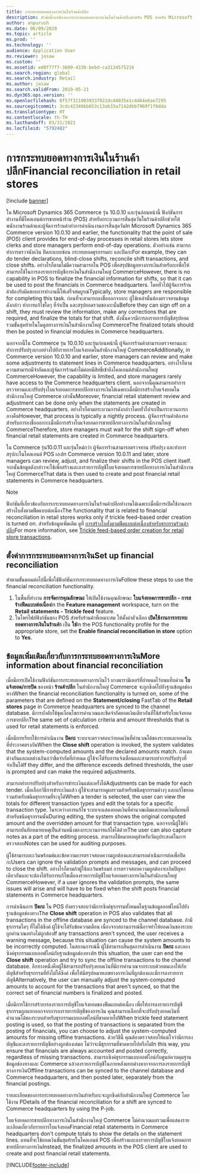 ```yaml
---
title: การกระทบยอดทางการเงินในร้านค้าปลีก
description: หัวข้อนี้จะอธิบายการกระทบยอดทางการเงินในร้านค้าปลีกสำหรับ POS สำหรับ Microsoft Dynamics 365 Commerce
author: anpurush
ms.date: 06/09/2020
ms.topic: article
ms.prod: ''
ms.technology: ''
audience: Application User
ms.reviewer: josaw
ms.custom: ''
ms.assetid: ed0f77f7-3609-4330-bebd-ca3134575216
ms.search.region: global
ms.search.industry: Retail
ms.author: josaw
ms.search.validFrom: 2019-05-21
ms.dyn365.ops.version: ''
ms.openlocfilehash: 0f57f3119039337922dcd4035e1c4d64e6ae7295
ms.sourcegitcommit: 3cdc42346bb653c13ab33a7142dbb7969f1f6dda
ms.translationtype: HT
ms.contentlocale: th-TH
ms.lasthandoff: 03/31/2021
ms.locfileid: "5792402"
---
```

# <a name="financial-reconciliation-in-retail-stores"></a><span data-ttu-id="e448b-103">การกระทบยอดทางการเงินในร้านค้าปลีก</span><span class="sxs-lookup"><span data-stu-id="e448b-103">Financial reconciliation in retail stores</span></span>

[!include [banner](includes/banner.md)]

<span data-ttu-id="e448b-104">ใน Microsoft Dynamics 365 Commerce รุ่น 10.0.10 และรุ่นก่อนหน้านี้ ฟังก์ชันการทำงานที่มีไคลเอนต์การขายหน้าร้าน (POS) สำหรับกระบวนการสิ้นสุดวันในร้านค้าปลีกช่วยให้พนักงานร้านค้าและผู้จัดการร้านค้าทำการดำเนินงานการสิ้นสุดวัน</span><span class="sxs-lookup"><span data-stu-id="e448b-104">In Microsoft Dynamics 365 Commerce version 10.0.10 and earlier, the functionality that the point of sale (POS) client provides for end-of-day processes in retail stores lets store clerks and store managers perform end-of-day operations.</span></span> <span data-ttu-id="e448b-105">ตัวอย่างเช่น สามารถทำการตรวจนับเงิน ปิดกะแบบซ่อน กระทบยอดธุรกรรมกะ และปิดกะ</span><span class="sxs-lookup"><span data-stu-id="e448b-105">For example, they can do tender declarations, blind-close shifts, reconcile shift transactions, and close shifts.</span></span> <span data-ttu-id="e448b-106">อย่างไรก็ตามไม่มีความสามารถใน POS เพื่อสรุปข้อมูลทางการเงินสำหรับกะเพื่อให้สามารถใช้ในการลงรายการบัญชีการเงินในสำนักงานใหญ่ Commerce</span><span class="sxs-lookup"><span data-stu-id="e448b-106">However, there is no capability in POS to finalize the financial information for shifts, so that it can be used to post the financials in Commerce headquarters.</span></span> <span data-ttu-id="e448b-107">โดยทั่วไปผู้จัดการร้านค้าต้องรับผิดชอบการทำงานนี้ให้เสร็จสมบูรณ์</span><span class="sxs-lookup"><span data-stu-id="e448b-107">Typically, store managers are responsible for completing this task.</span></span> <span data-ttu-id="e448b-108">ก่อนที่จะสามารถลงชื่อออกจากกะ ผู้ใช้เหล่านั้นต้องตรวจทานข้อมูลดังกล่าว ทำการแก้ไขใดๆ ที่จำเป็น และสรุปยอดรวมของกะนั้น</span><span class="sxs-lookup"><span data-stu-id="e448b-108">Before they can sign off on a shift, they must review the information, make any corrections that are required, and finalize the totals for that shift.</span></span> <span data-ttu-id="e448b-109">ดังนั้นควรมีการลงรายการบัญชีสรุปยอดรวมขั้นสุดท้ายในโมดูลทางการเงินในสำนักงานใหญ่ Commerce</span><span class="sxs-lookup"><span data-stu-id="e448b-109">The finalized totals should then be posted in financial modules in Commerce headquarters.</span></span>

<span data-ttu-id="e448b-110">นอกจากนี้ใน Commerce รุ่น 10.0.10 และรุ่นก่อนหน้านี้ ผู้จัดการร้านค้าสามารถตรวจทานและทำการปรับปรุงบางอย่างไปยังรายการใบแจ้งยอดในสำนักงานใหญ่ Commerce</span><span class="sxs-lookup"><span data-stu-id="e448b-110">Additionally, in Commerce version 10.0.10 and earlier, store managers can review and make some adjustments to statement lines in Commerce headquarters.</span></span> <span data-ttu-id="e448b-111">อย่างไรก็ตามความสามารถมีจำกัดและผู้จัดการร้านค้าไม่ค่อยมีสิทธิ์เข้าถึงไคลเอนต์สำนักงานใหญ่ Commerce</span><span class="sxs-lookup"><span data-stu-id="e448b-111">However, the capability is limited, and store managers rarely have access to the Commerce headquarters client.</span></span> <span data-ttu-id="e448b-112">นอกจากนี้คุณสามารถทำการตรวจทานและปรับปรุงใบแจ้งยอดการขายปลีกทางการเงินได้เฉพาะเมื่อมีการสร้างใบแจ้งยอดในสำนักงานใหญ่ Commerce เท่านั้น</span><span class="sxs-lookup"><span data-stu-id="e448b-112">Moreover, financial retail statement review and adjustment can be done only when the statements are created in Commerce headquarters.</span></span> <span data-ttu-id="e448b-113">อย่างไรก็ตามกระบวนการดังกล่าวโดยทั่วไปจะเป็นกระบวนการกลางคืน</span><span class="sxs-lookup"><span data-stu-id="e448b-113">However, that process is typically a nightly process.</span></span> <span data-ttu-id="e448b-114">ผู้จัดการร้านค้าต้องรอสำหรับการลงชื่อออกกะเมื่อมีการสร้างใบแจ้งยอดการขายปลีกทางการเงินในสำนักงานใหญ่ Commerce</span><span class="sxs-lookup"><span data-stu-id="e448b-114">Therefore, store managers must wait for the shift sign-off when financial retail statements are created in Commerce headquarters.</span></span>

<span data-ttu-id="e448b-115">ใน Commerce รุ่น10.0.11 และรุ่นใหม่กว่า ผู้จัดการร้านสามารถตรวจทาน ปรับปรุง และทำการสรุปกะในไคลเอนต์ POS เอง</span><span class="sxs-lookup"><span data-stu-id="e448b-115">In Commerce version 10.0.11 and later, store managers can review, adjust, and finalize their shifts in the POS client itself.</span></span> <span data-ttu-id="e448b-116">จากนั้นข้อมูลดังกล่าวจะใช้เพื่อสร้างและลงรายการบัญชีใบแจ้งยอดการขายปลีกทางการเงินในสำนักงานใหญ่ Commerce</span><span class="sxs-lookup"><span data-stu-id="e448b-116">That data is then used to create and post financial retail statements in Commerce headquarters.</span></span>

> [!NOTE]
> <span data-ttu-id="e448b-117">ฟังก์ชันที่เกี่ยวข้องกับการกระทบยอดทางการเงินในร้านค้าปลีกทำงานได้เฉพาะเมื่อมีการเปิดใช้งานการสร้างใบสั่งตามฟีดแบบต่อเนื่อง</span><span class="sxs-lookup"><span data-stu-id="e448b-117">The functionality that is related to financial reconciliation in retail stores works only if trickle feed–based order creation is turned on.</span></span> <span data-ttu-id="e448b-118">สำหรับข้อมูลเพิ่มเติม ดูที่ [การสร้างใบสั่งตามฟีดแบบต่อเนื่องสำหรับธุรกรรมร้านค้าปลีก](trickle-feed.md)</span><span class="sxs-lookup"><span data-stu-id="e448b-118">For more information, see [Trickle feed-based order creation for retail store transactions](trickle-feed.md).</span></span>

## <a name="set-up-financial-reconciliation"></a><span data-ttu-id="e448b-119">ตั้งค่าการกระทบยอดทางการเงิน</span><span class="sxs-lookup"><span data-stu-id="e448b-119">Set up financial reconciliation</span></span>

<span data-ttu-id="e448b-120">ทำตามขั้นตอนต่อไปนี้เพื่อใช้ฟังก์ชันการกระทบยอดทางการเงิน</span><span class="sxs-lookup"><span data-stu-id="e448b-120">Follow these steps to use the financial reconciliation functionality.</span></span>

1. <span data-ttu-id="e448b-121">ในพื้นที่ทำงาน **การจัดการคุณลักษณะ** ให้เปิดใช้งานคุณลักษณะ **ใบแจ้งยอดการขายปลีก - การสร้างฟีดแบบต่อเนื่อง**</span><span class="sxs-lookup"><span data-stu-id="e448b-121">In the **Feature management** workspace, turn on the **Retail statements - Trickle feed** feature.</span></span>
1. <span data-ttu-id="e448b-122">ในโพรไฟล์ฟังก์ชันของ POS สำหรับร้านค้าที่เหมาะสม ให้ตั้งค่าตัวเลือก **เปิดใช้งานการกระทบยอดทางการเงินในร้านค้า** เป็น **ใช่**</span><span class="sxs-lookup"><span data-stu-id="e448b-122">In the POS functionality profile for the appropriate store, set the **Enable financial reconciliation in store** option to **Yes**.</span></span>

## <a name="more-information-about-financial-reconciliation"></a><span data-ttu-id="e448b-123">ข้อมูลเพิ่มเติมเกี่ยวกับการกระทบยอดทางการเงิน</span><span class="sxs-lookup"><span data-stu-id="e448b-123">More information about financial reconciliation</span></span>

<span data-ttu-id="e448b-124">เมื่อมีการเปิดใช้งานฟังก์ชันการกระทบยอดทางการเงินไว้ บางพารามิเตอร์ที่กำหนดไว้บนแท็บด่วน **ใบแจ้งยอด/การปิด** ของหน้า **ร้านค้าปลีก** ในสำนักงานใหญ่ Commerce จะถูกซิงค์ไปยังฐานข้อมูลช่องทาง</span><span class="sxs-lookup"><span data-stu-id="e448b-124">When the financial reconciliation functionality is turned on, some of the parameters that are defined on the **Statement/closing** FastTab of the **Retail stores** page in Commerce headquarters are synced to the channel database.</span></span> <span data-ttu-id="e448b-125">มีการบังคับใช้ชุดเงื่อนไขการคำนวณและขีดจำกัดยอดเงินเดียวกันที่ใช้สำหรับใบแจ้งยอดการขายปลีก</span><span class="sxs-lookup"><span data-stu-id="e448b-125">The same set of calculation criteria and amount thresholds that is used for retail statements is enforced.</span></span>

<span data-ttu-id="e448b-126">เมื่อมีการเรียกใช้การดำเนินงาน **ปิดกะ** ระบบจะตรวจสอบว่ายอดเงินที่คำนวณได้ของระบบและยอดเงินที่ประกาศตรงกัน</span><span class="sxs-lookup"><span data-stu-id="e448b-126">When the **Close shift** operation is invoked, the system validates that the system-computed amounts and the declared amounts match.</span></span> <span data-ttu-id="e448b-127">ถ้าแตกต่างกันและผลต่างเกินกว่าขีดจำกัดที่กำหนด ผู้ใช้จะได้รับการแจ้งเตือนและสามารถทำการปรับปรุงที่จำเป็นได้</span><span class="sxs-lookup"><span data-stu-id="e448b-127">If they differ, and the difference exceeds defined thresholds, the user is prompted and can make the required adjustments.</span></span>

<span data-ttu-id="e448b-128">สามารถทำการปรับปรุงสำหรับการชำระเงินแต่ละครั้งได้</span><span class="sxs-lookup"><span data-stu-id="e448b-128">Adjustments can be made for each tender.</span></span> <span data-ttu-id="e448b-129">เมื่อเลือกวิธีการชำระเงินแล้ว ผู้ใช้จะสามารถดูผลรวมสำหรับชนิดธุรกรรมต่างๆ และแก้ไขยอดรวมสำหรับชนิดธุรกรรมที่ระบุได้</span><span class="sxs-lookup"><span data-stu-id="e448b-129">When a tender is selected, the user can view the totals for different transaction types and edit the totals for a specific transaction type.</span></span> <span data-ttu-id="e448b-130">ในระหว่างการแก้ไข ระบบจะแสดงยอดเงินที่คำนวณเดิมและยอดเงินที่แทนที่สำหรับชนิดธุรกรรมนั้น</span><span class="sxs-lookup"><span data-stu-id="e448b-130">During editing, the system shows the original computed amount and the overridden amount for that transaction type.</span></span> <span data-ttu-id="e448b-131">นอกจากนี้ผู้ใช้ยังสามารถบันทึกหมายเหตุเป็นส่วนหนึ่งของกระบวนการแก้ไขได้ด้วย</span><span class="sxs-lookup"><span data-stu-id="e448b-131">The user can also capture notes as a part of the editing process.</span></span> <span data-ttu-id="e448b-132">สามารถใช้หมายเหตุสำหรับวัตถุประสงค์ในการตรวจสอบ</span><span class="sxs-lookup"><span data-stu-id="e448b-132">Notes can be used for auditing purposes.</span></span>

<span data-ttu-id="e448b-133">ผู้ใช้สามารถละเว้นพร้อมต์และข้อความการตรวจสอบความถูกต้องและสามารถดำเนินการต่อเพื่อปิดกะ</span><span class="sxs-lookup"><span data-stu-id="e448b-133">Users can ignore the validation prompts and messages, and can proceed to close the shift.</span></span> <span data-ttu-id="e448b-134">อย่างไรก็ตามถ้าผู้ใช้ละเว้นพร้อมท์ การตรวจสอบความถูกต้องจะเกิดปัญหาเดียวกันและจะต้องได้รับการแก้ไขเมื่อลงรายการบัญชีใบแจ้งยอดทางการเงินในสำนักงานใหญ่ Commerce</span><span class="sxs-lookup"><span data-stu-id="e448b-134">However, if a user ignores the validation prompts, the same issues will arise and will have to be fixed when the shift posts financial statements in Commerce headquarters.</span></span>

<span data-ttu-id="e448b-135">การดำเนินการ **ปิดกะ** ใน POS ยังตรวจสอบว่ามีการซิงค์ธุรกรรมทั้งหมดในฐานข้อมูลออฟไลน์ไปยังฐานข้อมูลช่องทาง</span><span class="sxs-lookup"><span data-stu-id="e448b-135">The **Close shift** operation in POS also validates that all transactions in the offline database are synced to the channel database.</span></span> <span data-ttu-id="e448b-136">ถ้ามีธุรกรรมใดๆ ที่ไม่ได้ซิงค์ ผู้ใช้จะได้รับข้อความเตือน เนื่องจากสถานการณ์นี้อาจทำให้ยอดเงินของระบบถูกคำนวณอย่างไม่ถูกต้อง</span><span class="sxs-lookup"><span data-stu-id="e448b-136">If any transactions aren't synced, the user receives a warning message, because this situation can cause the system amounts to be incorrectly computed.</span></span> <span data-ttu-id="e448b-137">ในสถานการณ์นี้ ผู้ใช้สามารถสิ้นสุดการดำเนินงาน **ปิดกะ** และลองซิงค์ธุรกรรมแบบออฟไลน์กับฐานข้อมูลช่องทาง</span><span class="sxs-lookup"><span data-stu-id="e448b-137">In this situation, the user can end the **Close shift** operation and try to sync the offline transactions to the channel database.</span></span> <span data-ttu-id="e448b-138">อีกทางหนึ่งคือผู้ใช้สามารถปรับปรุงยอดเงินที่มีการคำนวณจากระบบด้วยตนเองให้กับบัญชีสำหรับธุรกรรมที่ยังไม่ได้ซิงค์ เพื่อให้มีสรุปหมายเลขทางการเงินที่ถูกต้องและมีการลงรายการบัญชี</span><span class="sxs-lookup"><span data-stu-id="e448b-138">Alternatively, the user can manually adjust the system-computed amounts to account for the transactions that aren't synced, so that the correct set of financial numbers is finalized and posted.</span></span> 

<span data-ttu-id="e448b-139">เมื่อมีการใช้การสร้าการลงรายการบัญชีใบแจ้งยอดของฟีดแบบต่อเนื่อง เพื่อให้การลงรายการบัญชีธุรกรรมถูกแยกออกจากการลงรายการบัญชีของการเงิน คุณสามารถเลือกที่จะปรับปรุงยอดเงินที่คำนวณได้ของระบบสำหรับธุรกรรมแบบออฟไลน์ที่ขาดหายไป</span><span class="sxs-lookup"><span data-stu-id="e448b-139">When trickle feed statement posting is used, so that the posting of transactions is separated from the posting of financials, you can choose to adjust the system-computed amounts for missing offline transactions.</span></span> <span data-ttu-id="e448b-140">ด้วยวิธีนี้ คุณต้องตรวจสอบให้แน่ใจว่ามีการลงบัญชีและลงรายการบัญชีอย่างถูกต้องเสมอ ไม่ว่าจะมีธุรกรรมที่ขาดหายไปหรือไม่</span><span class="sxs-lookup"><span data-stu-id="e448b-140">In this way, you ensure that financials are always accounted and posted correctly, regardless of missing transactions.</span></span> <span data-ttu-id="e448b-141">สามารถซิงค์ธุรกรรมแบบออฟไลน์กับศูนย์ควบคุมฐานข้อมูลช่องทางและ Commerce แล้วลงรายการบัญชีในภายหลังแยกต่างหากจากการลงรายการบัญชีทางการเงิน</span><span class="sxs-lookup"><span data-stu-id="e448b-141">Offline transactions can be synced to the channel database and Commerce headquarters, and then posted later, separately from the financial postings.</span></span>

<span data-ttu-id="e448b-142">รายละเอียดของการกระทบยอดทางการเงินสำหรับกะจะถูกซิงค์กับสำนักงานใหญ่ Commerce โดยใช้งาน P</span><span class="sxs-lookup"><span data-stu-id="e448b-142">Details of the financial reconciliation for a shift are synced to Commerce headquarters by using the P-job.</span></span>

<span data-ttu-id="e448b-143">ใบแจ้งยอดการขายปลีกทางการเงินในสำนักงานใหญ่ Commerce ไม่คำนวณผลรวมเพื่อแสดงรายละเอียดเกี่ยวกับรายการใบแจ้งยอด</span><span class="sxs-lookup"><span data-stu-id="e448b-143">Financial retail statements in Commerce headquarters don't compute totals to show the details on the statement lines.</span></span> <span data-ttu-id="e448b-144">แทนที่จะใช้ยอดเงินขั้นสุดท้ายในไคลเอนต์ POS เพื่อสร้างและลงรายการบัญชีใบแจ้งยอดการขายปลีกทางการเงิน</span><span class="sxs-lookup"><span data-stu-id="e448b-144">Instead, the finalized amounts in the POS client are used to create and post financial retail statements.</span></span>


[!INCLUDE[footer-include](../includes/footer-banner.md)]